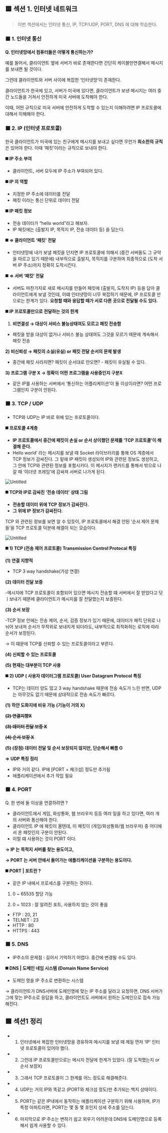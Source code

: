 ## **🟦 섹션 1. 인터넷 네트워크**

> 이번 섹션에서는 인터넷 통신, IP, TCP/UDP, PORT, DNS 에 대해 학습한다.
> 

### **⬛ 1. 인터넷 통신**

**Q. 인터넷망에서 컴퓨터들은 어떻게 통신하는가?**

예를 들어서, 클라이언트 옆에 서버가 바로 존재한다면 간단히 케이블만연결해서 메시지를 보내면 될 것이다.

그런데 클라이언트와 서버 사이에 복잡한 ‘인터넷망’이 존재한다.

클라이언트가 한국에 있고, 서버가 미국에 있다면, 클라이언트가 보낸 메시지는 여러 중간 노드들을 거쳐서 안전하게 미국 서버에 도착해야 한다.

 이때, 어떤 규칙으로 미국 서버에 안전하게 도착할 수 있는지 이해하려면 IP 프로토콜에 대해서 이해해야 한다. 

### **⬛ 2. IP (인터넷 프로토콜)**

한국 클라이언트가 미국에 있는 친구에게 메시지를 보내고 싶다면 무언가 **최소한의 규칙**은 있어야 한다. 이때 ‘패킷’이라는 규칙으로 보내야 한다.

**◼️ IP 주소 부여**

- 클라이언트, 서버 모두에 IP 주소가 부여되어 있다.

**◼️ IP 의 역할** 

- 지정한 IP 주소에 데이터를 전달
- 패킷 이라는 통신 단위로 데이터 전달

**◼️ IP 패킷 정보**

- 전송 데이터가 “hello world”라고 해보자.
- IP 패킷에는 (출발지 IP, 목적지 IP, 전송 데이터 등) 을 담는다.

**◼️ ⇒ 클라이언트 ‘패킷’ 전달**

- 인터넷망에 내가 보낼 패킷을 던지면 IP 프로토콜에 의해서 (중간 서버들도 그 규약을 따르고 있기 때문에) 내부적으로 출발지, 목적지를 구분하며 최종적으로 (도착 서버 IP 주소)까지 정확히 도착시킨다.

**◼️ ⇒ 서버 ‘패킷’ 전달**

- 서버도 마찬가지로 새로 메시지를 만들어 패킷에 (출발지, 도착지 IP) 등을 담아 클라이언트에게 보낼 것인데, 이떄 인터넷망이 너무 복잡하기 때문에, IP 프로토콜 만으로는 한계가 있다. **요청할 때와 응답할 때가 서로 다른 곳으로 전달될 수도 있다.**

**◼️ IP 프로토콜만으로 전달하는 것의 한계**

1) **비연결성 → 대상이 서비스 불능상태여도 모르고 패킷 전송함**

- 패킷을 받을 대상이 없거나 서비스 불능 상태여도 그것을 모르기 때문에 계속해서 패킷 전송

**2) 비신뢰성 → 패킷의 소실(유실) or 패킷 전달 순서의 문제 발생**

- 중간에 패킷 사라지면? 패킷이 순서대로 안오면? - 패킷이 유실될 수 있다.

**3) 프로그램 구분 X → 정확이 어떤 프로그램을 사용중인지 구분X**

- 같은 IP를 사용하는 서버에서 ‘통신하는 어플리케이션’이 둘 이상이라면? 어떤 프로그램인지 구분이 안된다.

### **⬛ 3. TCP / UDP**

- TCP와 UDP는 IP 바로 위에 있는 프로토콜이다.

**◼️ 프로토콜 4계층** 

- **IP 프로토콜에서 중간에 패킷이 손실 or 순서 상이했던 문제를 ‘TCP 프로토콜’이 해결해 준다.**
- Hello world’ 라는 메시지를 보낼 때 Socket 라이브러리를 통해 OS 계층에서 TCP 정보가 감싸진다. 그 밑에 IP 패킷이 생성되어 IP와 관련된 정보도 생성하고, 그 안에 TCP와 관련된 정보를 포함시키다. 이 메시지가 랜카드를 통해서 밖으로 나갈 때 ‘이더넷 프레임’에 감싸져 서버로 나가게 된다.

![Untitled](https://prod-files-secure.s3.us-west-2.amazonaws.com/e2aaace0-24ef-4ae8-bed4-d8cb2e34acd9/7d16b45a-5ea7-4548-b692-a21ebb3279e5/Untitled.png)

**◼️ TCP와 IP로 감싸진 ‘전송 데이터’ 상태 그림**

- **전송할 데이터 위에 TCP 정보가 감싸진다.**
- **그 위에 IP 정보가 감싸진다.**

TCP 와 관련된 정보를 보면 알 수 있듯이, IP 프로토콜에서 해결 안된 ‘순서 제어 문제들’을 TCP 프로토콜 덕분에 해결이 되는 모습이다.

![Untitled](https://prod-files-secure.s3.us-west-2.amazonaws.com/e2aaace0-24ef-4ae8-bed4-d8cb2e34acd9/5b914666-b9cc-4daf-bb07-2d3b2b563cff/Untitled.png)

**◼️ 1) TCP (전송 제어 프로토콜) Transmission Control Protocal 특징**

**(1) 연결 지향적** 

- TCP 3 way handshake(가상 연결)

**(2) 데이터 전달 보증**

-메시지에 TCP 프로토콜이 포함되어 있으면 메시지 전송할 떄 서버에서 잘 받았다고 닷 ㅣ보내기 때문에 클라이언트가 메시지를 잘 전달했는지 보증된다.

**(3) 순서 보장**

-TCP 정보 안에는 전송 제어, 순서, 검증 정보가 있기 때문에, 데이터가 패킥 단위로 나뉘어 보내져 순서가 무작위로 보내지게 되더라도, 내부적으로 최적화하는 로직에 따라 순서가 보장된다. 

→ 이 떄문에 TCP를 신뢰할 수 있는 프로토콜이라고 부른다.

**(4) 신뢰할 수 있는 프로토콜**

**(5) 현재는 대부분이 TCP 사용**

**◼️ 2) UDP ( 사용자 데이터그램 프로토콜) User Datagram Protocol 특징**

- TCP는 데이터 양도 많고 3 way handshake 때문에 전송 속도가 느린 반면, UDP는 아무것도 없기 때문에 상대적으로 전송 속도가 빠르다.

**(1) 하얀 도화지에 비유 가능 (기능이 거의 X)**

**~~(2) 연결지향X~~**

**~~(3) 데이터 전달 보증 X~~**

**~~(4) 순서 보장 X~~**

**(5) (장점) 데이터 전달 및 순서 보장되지 않지만, 단순해서 빠름 O**

**⇒ UDP 특징 정리**

- IP와 거의 같다. IP에 [PORT + 체크섬] 정도만 추가됨
- 애플리케이션에서 추가 작업 필요

### **⬛ 4. PORT**

Q. 한 번에 둘 이상을 연결하려면 ? 

- 클라이언트에서 게임, 화상통화, 웹 브라우저 등등 여러 일을 하고 있다면, 여러 개의 서버와 통신해야 한다.
- 클라이언트 IP 에 패킷이 올텐데, 이 패킷이 (게임/화상통화/웹 브라우저) 중 어디에서 온 패킷인지 구분이 안된다.
- 이럴 떄 사용하는 것이 PORT 이다.

**→ IP  는 목적지 서버를 찾는 용도이고,**

**→ PORT 는 서버 안에서 돌어가는 애플리케이션을 구분하는 용도이다.**

**◼️ PORT | 포트란 ?**

- 같은 IP 내에서 프로세스를 구분하는 것이다.

1) 0 ~ 65535 할당 가능

2) 0 ~ 1023 : 잘 알려진 포트, 사용하지 않는 것이 좋음

- FTP : 20, 21
- TELNET : 23
- HTTP : 80
- HTTPS : 443

### **⬛ 5. DNS**

- IP주소의 문제점 : 길어서 기억하기 어렵다. 중간에 변경될 수도 있다.

**◼️ DNS | 도메인 네임 시스템 (Domain Name Service)**

- 도메인 명을 IP 주소로 변환하는 시스템

→ 클라이언트가 DNS서버에 도메인명에 맞는 IP 주소를 달라고 요청하면, DNS 서버가 그에 맞는 IP주소로 응답을 하고, 클라이언트도 서버에서 원하는 도메인으로 접속 가능해진다.

## **🟩 섹션1 정리**

- 1) 인터넷에서 복잡한 인터넷망을 경유하여 메시지를 보낼 때 제일 먼저 ‘IP’ 인터넷 프로토콜이 있어야 했다.
- 2) 그런데 IP 프로토콜만으로는 메시지 전달에 한계가 있었다. (잘 도착했는지 or 순서 보장X)
- 3) 그래서 TCP 프로토콜이 그 한계를 어느 정도로 해결해준다.
- 4) UDP는 거의 IP와 똑같고 (PORT와 체크섬 정도)만 추가되는 백지 상태이다.
- 5) PORT는 같은 IP내에서 동작하는 애플리케이션 구분하기 위해 사용하며, IP가 특정 아파트라면, PORT는 몇 동 몇 호인지 상세 주소를 담는다.
- 6) 마지막으로 IP 주소는 변하기 쉽고 외우기 어려운데 DNS에 도메인명으로 등록해서 쉽게 사용할 수 있다.